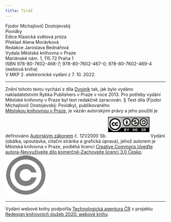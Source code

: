 ```yaml
---
title: Tiráž
---
```


Fjodor Michajlovič Dostojevskij    
Povídky  
Edice Klasická světová próza  
Překlad Alena Morávková  
Redakce Jaroslava Bednářová  
Vydala Městská knihovna v Praze  
Mariánské nám. 1, 115 72 Praha 1  
ISBN 978-80-7602-468-7; 978-80-7602-467-0; 978-80-7602-469-4 (webová kniha)  
V MKP 2. elektronické vydání z 7. 10. 2022.

***

Znění tohoto textu vychází z díla [Dvojník](https://search.mlp.cz/cz/titul/dvojnik/3989150/) tak, jak bylo vydáno nakladatelstvím Rybka Publishers v Praze v roce 2013. Pro potřeby vydání Městské knihovny v Praze byl text redakčně zpracován.
§
Text díla (Fjodor Michajlovič Dostojevskij: Povídky), publikovaného [Městskou knihovnou v Praze](https://www.mlp.cz/cz/), je vázán autorskými právy a jeho použití je definováno [Autorským zákonem](https://www.mkcr.cz/predpisy-zakonu-709.html) č. 121/2000 Sb.
[![image001.jpg](./resources/image001_fmt.jpeg)](https://creativecommons.org/licenses/by-nc-sa/3.0/cz/)
Vydání (obálka, upoutávka, citační stránka a grafická úprava), jehož autorem je Městská knihovna v Praze, podléhá licenci [Creative Commons Uveďte autora-Nevyužívejte dílo komerčně-Zachovejte licenci 3.0 Česko](https://creativecommons.org/licenses/by-nc-sa/3.0/cz/).
![image002.jpg](./resources/image002_fmt.jpeg)

***

Vydání webové knihy podpořila [Technologická agentura ČR](https://www.tacr.cz/) v projektu [Redesign knihovních služeb 2020: webové knihy](https://starfos.tacr.cz/cs/project/TL04000391).